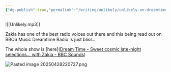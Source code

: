 ```yaml
---
{"dg-publish":true,"permalink":"/writing/unlikely/unlikely-on-dreamtime-radio-with-zakia/","tags":["music","radio"]}
---
```



![[Unlikely.mp3]]

Zakia has one of the best radio voices out there and this being read out on BBC6 Music Dreamtime Radio is just bliss..

The whole show is [here]([Dream Time - Sweet cosmic late-night selections… with Zakia - BBC Sounds](https://www.bbc.co.uk/sounds/play/m002b7dj))

![Pasted image 20250428220727.png](/img/user/Pasted%20image%2020250428220727.png)
